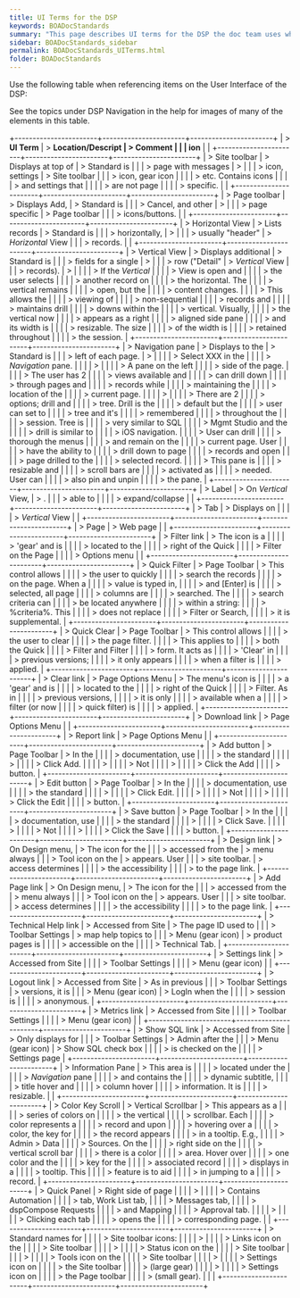 ```yaml
---
title: UI Terms for the DSP
keywords: BOADocStandards
summary: "This page describes UI terms for the DSP the doc team uses when writing documentation."
sidebar: BOADocStandards_sidebar
permalink: BOADocStandards_UITerms.html
folder: BOADocStandards
---
```


Use the following table when referencing items on the User Interface of
the DSP:

See the topics under DSP Navigation in the help for images of many of
the elements in this table.

+-----------------------+-----------------------+-----------------------+
| > **UI Term**         | > **Location/Descript | > **Comment**         |
|                       | ion**                 |                       |
+-----------------------+-----------------------+-----------------------+
| > Site toolbar        | > Displays at top of  | > Standard is         |
|                       | > page with messages  | >                     |
|                       | > icon, settings      | > Site toolbar        |
|                       | > icon, gear icon     |                       |
|                       | > etc. Contains icons |                       |
|                       | > and settings that   |                       |
|                       | > are not page        |                       |
|                       | > specific.           |                       |
+-----------------------+-----------------------+-----------------------+
| > Page toolbar        | > Displays Add,       | > Standard is         |
|                       | > Cancel, and other   | >                     |
|                       | > page specific       | > Page toolbar        |
|                       | > icons/buttons.      |                       |
+-----------------------+-----------------------+-----------------------+
| > Horizontal View     | > Lists records       | > Standard is         |
|                       | > horizontally,       | >                     |
|                       | > usually "header"    | > *Horizontal* View   |
|                       | > records.            |                       |
+-----------------------+-----------------------+-----------------------+
| > Vertical View       | > Displays additional | > Standard is         |
|                       | > fields for a single | >                     |
|                       | > row ("Detail"       | > *Vertical* View     |
|                       | > records).           | >                     |
|                       |                       | > If the *Vertical*   |
|                       |                       | > View is open and    |
|                       |                       | > the user selects    |
|                       |                       | > another record on   |
|                       |                       | > the horizontal. The |
|                       |                       | > vertical remains    |
|                       |                       | > open, but the       |
|                       |                       | > content changes.    |
|                       |                       | > This allows the     |
|                       |                       | > viewing of          |
|                       |                       | > non-sequential      |
|                       |                       | > records and         |
|                       |                       | > maintains drill     |
|                       |                       | > downs within the    |
|                       |                       | > vertical. Visually, |
|                       |                       | > the vertical now    |
|                       |                       | > appears as a right  |
|                       |                       | > aligned side pane   |
|                       |                       | > and its width is    |
|                       |                       | > resizable. The size |
|                       |                       | > of the width is     |
|                       |                       | > retained throughout |
|                       |                       | > the session.        |
+-----------------------+-----------------------+-----------------------+
| > Navigation pane     | > Displays to the     | > Standard is         |
|                       | > left of each page.  | >                     |
|                       |                       | > Select XXX in the   |
|                       |                       | > *Navigation* pane.  |
|                       |                       | >                     |
|                       |                       | > A pane on the left  |
|                       |                       | > side of the page.   |
|                       |                       | > The user has 2      |
|                       |                       | > views available and |
|                       |                       | > can drill down      |
|                       |                       | > through pages and   |
|                       |                       | > records while       |
|                       |                       | > maintaining the     |
|                       |                       | > location of the     |
|                       |                       | > current page.       |
|                       |                       | >                     |
|                       |                       | > There are 2         |
|                       |                       | > options; drill and  |
|                       |                       | > tree. Drill is the  |
|                       |                       | > default but the     |
|                       |                       | > user can set to     |
|                       |                       | > tree and it\'s      |
|                       |                       | > remembered          |
|                       |                       | > throughout the      |
|                       |                       | > session. Tree is    |
|                       |                       | > very similar to SQL |
|                       |                       | > Mgmt Studio and the |
|                       |                       | > drill is similar to |
|                       |                       | > iOS navigation.     |
|                       |                       | > User can drill      |
|                       |                       | > thorough the menus  |
|                       |                       | > and remain on the   |
|                       |                       | > current page. User  |
|                       |                       | > have the ability to |
|                       |                       | > drill down to page  |
|                       |                       | > records and open    |
|                       |                       | > page drilled to the |
|                       |                       | > selected record.    |
|                       |                       | > This pane is        |
|                       |                       | > resizable and       |
|                       |                       | > scroll bars are     |
|                       |                       | > activated as        |
|                       |                       | > needed. User can    |
|                       |                       | > also pin and unpin  |
|                       |                       | > the pane.           |
+-----------------------+-----------------------+-----------------------+
| > Label               | > On *Vertical* View, | > .                   |
|                       | > able to             |                       |
|                       | > expand/collapse     |                       |
+-----------------------+-----------------------+-----------------------+
| > Tab                 | > Displays on         |                       |
|                       | > *Vertical* View     |                       |
+-----------------------+-----------------------+-----------------------+
| > Page                | > Web page            |                       |
+-----------------------+-----------------------+-----------------------+
| > Filter link         | > The icon is a       |                       |
|                       | > \'gear\' and is     |                       |
|                       | > located to the      |                       |
|                       | > right of the Quick  |                       |
|                       | > Filter on the Page  |                       |
|                       | > Options menu        |                       |
+-----------------------+-----------------------+-----------------------+
| > Quick Filter        | > Page Toolbar        | > This control allows |
|                       |                       | > the user to quickly |
|                       |                       | > search the records  |
|                       |                       | > on the page. When a |
|                       |                       | > value is typed in,  |
|                       |                       | > and \[Enter\] is    |
|                       |                       | > selected, all page  |
|                       |                       | > columns are         |
|                       |                       | > searched. The       |
|                       |                       | > search criteria can |
|                       |                       | > be located anywhere |
|                       |                       | > within a string:    |
|                       |                       | > %criteria%. This    |
|                       |                       | > does not replace    |
|                       |                       | > Filter or Search,   |
|                       |                       | > it is supplemental. |
+-----------------------+-----------------------+-----------------------+
| > Quick Clear         | > Page Toolbar        | > This control allows |
|                       |                       | > the user to clear   |
|                       |                       | > the page filter.    |
|                       |                       | > This applies to     |
|                       |                       | > both the Quick      |
|                       |                       | > Filter and Filter   |
|                       |                       | > form. It acts as    |
|                       |                       | > \'Clear\' in        |
|                       |                       | > previous versions;  |
|                       |                       | > it only appears     |
|                       |                       | > when a filter is    |
|                       |                       | > applied.            |
+-----------------------+-----------------------+-----------------------+
| > Clear link          | > Page Options Menu   | > The menu's icon is  |
|                       |                       | > a \'gear\' and is   |
|                       |                       | > located to the      |
|                       |                       | > right of the Quick  |
|                       |                       | > Filter. As in       |
|                       |                       | > previous versions,  |
|                       |                       | > it is only          |
|                       |                       | > available when a    |
|                       |                       | > filter (or now      |
|                       |                       | > quick filter) is    |
|                       |                       | > applied.            |
+-----------------------+-----------------------+-----------------------+
| > Download link       | > Page Options Menu   |                       |
+-----------------------+-----------------------+-----------------------+
| > Report link         | > Page Options Menu   |                       |
+-----------------------+-----------------------+-----------------------+
| > Add button          | > Page Toolbar        | > In the              |
|                       |                       | > documentation, use  |
|                       |                       | > the standard        |
|                       |                       | >                     |
|                       |                       | > Click Add.          |
|                       |                       | >                     |
|                       |                       | > Not                 |
|                       |                       | >                     |
|                       |                       | > Click the Add       |
|                       |                       | > button.             |
+-----------------------+-----------------------+-----------------------+
| > Edit button         | > Page Toolbar        | > In the              |
|                       |                       | > documentation, use  |
|                       |                       | > the standard        |
|                       |                       | >                     |
|                       |                       | > Click Edit.         |
|                       |                       | >                     |
|                       |                       | > Not                 |
|                       |                       | >                     |
|                       |                       | > Click the Edit      |
|                       |                       | > button.             |
+-----------------------+-----------------------+-----------------------+
| > Save button         | > Page Toolbar        | > In the              |
|                       |                       | > documentation, use  |
|                       |                       | > the standard        |
|                       |                       | >                     |
|                       |                       | > Click Save.         |
|                       |                       | >                     |
|                       |                       | > Not                 |
|                       |                       | >                     |
|                       |                       | > Click the Save      |
|                       |                       | > button.             |
+-----------------------+-----------------------+-----------------------+
| > Design link         | > On Design menu,     | > The icon for the    |
|                       | > accessed from the   | > menu always         |
|                       | > Tool icon on the    | > appears. User       |
|                       | > site toolbar.       | > access determines   |
|                       |                       | > the accessibility   |
|                       |                       | > to the page link.   |
+-----------------------+-----------------------+-----------------------+
| > Add Page link       | > On Design menu,     | > The icon for the    |
|                       | > accessed from the   | > menu always         |
|                       | > Tool icon on the    | > appears. User       |
|                       | > site toolbar.       | > access determines   |
|                       |                       | > the accessibility   |
|                       |                       | > to the page link.   |
+-----------------------+-----------------------+-----------------------+
| > Technical Help link | > Accessed from Site  | > The page ID used to |
|                       | > Toolbar Settings    | > map help topics to  |
|                       | > Menu (gear icon)    | > product pages is    |
|                       |                       | > accessible on the   |
|                       |                       | > Technical Tab.      |
+-----------------------+-----------------------+-----------------------+
| > Settings link       | > Accessed from Site  |                       |
|                       | > Toolbar Settings    |                       |
|                       | > Menu (gear icon)    |                       |
+-----------------------+-----------------------+-----------------------+
| > Logout link         | > Accessed from Site  | > As in previous      |
|                       | > Toolbar Settings    | > versions, it is     |
|                       | > Menu (gear icon)    | > LogIn when the      |
|                       |                       | > session is          |
|                       |                       | > anonymous.          |
+-----------------------+-----------------------+-----------------------+
| > Metrics link        | > Accessed from Site  |                       |
|                       | > Toolbar Settings    |                       |
|                       | > Menu (gear icon)    |                       |
+-----------------------+-----------------------+-----------------------+
| > Show SQL link       | > Accessed from Site  | > Only displays for   |
|                       | > Toolbar Settings    | > Admin after the     |
|                       | > Menu (gear icon)    | > Show SQL check box  |
|                       |                       | > is checked on the   |
|                       |                       | > Settings page       |
+-----------------------+-----------------------+-----------------------+
| > Information Pane    | > This area is        |                       |
|                       | > located under the   |                       |
|                       | > *Navigation* pane   |                       |
|                       | > and contains the    |                       |
|                       | > dynamic subtitle,   |                       |
|                       | > title hover and     |                       |
|                       | > column hover        |                       |
|                       | > information. It is  |                       |
|                       | > resizable.          |                       |
+-----------------------+-----------------------+-----------------------+
| > Color Key Scroll    | > Vertical Scrollbar  | > This appears as a   |
|                       |                       | > series of colors on |
|                       |                       | > the vertical        |
|                       |                       | > scrollbar. Each     |
|                       |                       | > color represents a  |
|                       |                       | > record and upon     |
|                       |                       | > hovering over a     |
|                       |                       | > color, the key for  |
|                       |                       | > the record appears  |
|                       |                       | > in a tooltip. E.g., |
|                       |                       | > Admin \> Data       |
|                       |                       | > Sources. On the     |
|                       |                       | > right side on the   |
|                       |                       | > vertical scroll bar |
|                       |                       | > there is a color    |
|                       |                       | > area. Hover over    |
|                       |                       | > one color and the   |
|                       |                       | > key for the         |
|                       |                       | > associated record   |
|                       |                       | > displays in a       |
|                       |                       | > tooltip. This       |
|                       |                       | > feature is to aid   |
|                       |                       | > in jumping to a     |
|                       |                       | > record.             |
+-----------------------+-----------------------+-----------------------+
| > Quick Panel         | > Right side of page  |                       |
|                       | >                     |                       |
|                       | > Contains Automation |                       |
|                       | > tab, Work List tab, |                       |
|                       | > Messages tab,       |                       |
|                       | > dspCompose Requests |                       |
|                       | > and Mapping         |                       |
|                       | > Approval tab.       |                       |
|                       | >                     |                       |
|                       | > Clicking each tab   |                       |
|                       | > opens the           |                       |
|                       | > corresponding page. |                       |
+-----------------------+-----------------------+-----------------------+
| > Standard names for  |                       |                       |
| > Site toolbar icons: |                       |                       |
| >                     |                       |                       |
| > Links icon on the   |                       |                       |
| > Site toolbar        |                       |                       |
| >                     |                       |                       |
| > Status icon on the  |                       |                       |
| > Site toolbar        |                       |                       |
| >                     |                       |                       |
| > Tools icon on the   |                       |                       |
| > Site toolbar        |                       |                       |
| >                     |                       |                       |
| > Settings icon on    |                       |                       |
| > the Site toolbar    |                       |                       |
| > (large gear)        |                       |                       |
| >                     |                       |                       |
| > Settings icon on    |                       |                       |
| > the Page toolbar    |                       |                       |
| > (small gear).       |                       |                       |
+-----------------------+-----------------------+-----------------------+
